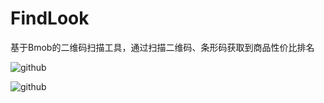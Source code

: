 FindLook
========

基于Bmob的二维码扫描工具，通过扫描二维码、条形码获取到商品性价比排名


![github](https://github.com/Stonekity/FindLook/blob/master/Screenshot1.png)

![github](https://github.com/Stonekity/FindLook/blob/master/Screenshot2.png)
